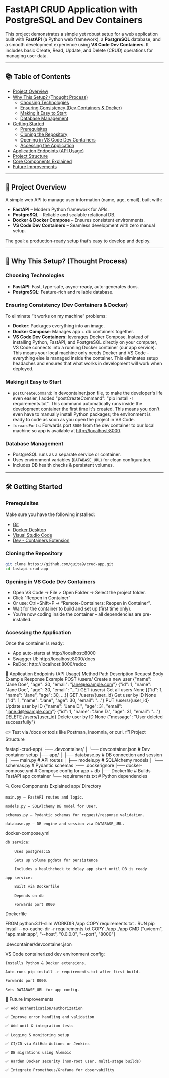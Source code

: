 # FastAPI CRUD Application with PostgreSQL and Dev Containers

This project demonstrates a simple yet robust setup for a web application built with **FastAPI** (a Python web framework), a **PostgreSQL** database, and a smooth development experience using **VS Code Dev Containers**. It includes basic Create, Read, Update, and Delete (CRUD) operations for managing user data.

---

## 📚 Table of Contents

- [Project Overview](#project-overview)
- [Why This Setup? (Thought Process)](#why-this-setup-thought-process)
  - [Choosing Technologies](#choosing-technologies)
  - [Ensuring Consistency (Dev Containers & Docker)](#ensuring-consistency-dev-containers--docker)
  - [Making it Easy to Start](#making-it-easy-to-start)
  - [Database Management](#database-management)
- [Getting Started](#getting-started)
  - [Prerequisites](#prerequisites)
  - [Cloning the Repository](#cloning-the-repository)
  - [Opening in VS Code Dev Containers](#opening-in-vs-code-dev-containers)
  - [Accessing the Application](#accessing-the-application)
- [Application Endpoints (API Usage)](#application-endpoints-api-usage)
- [Project Structure](#project-structure)
- [Core Components Explained](#core-components-explained)
- [Future Improvements](#future-improvements)

---

## 🚀 Project Overview

A simple web API to manage user information (name, age, email), built with:

- **FastAPI** – Modern Python framework for APIs.
- **PostgreSQL** – Reliable and scalable relational DB.
- **Docker & Docker Compose** – Ensures consistent environments.
- **VS Code Dev Containers** – Seamless development with zero manual setup.

The goal: a production-ready setup that’s easy to develop and deploy.

---

## 🤔 Why This Setup? (Thought Process)

### Choosing Technologies

- **FastAPI**: Fast, type-safe, async-ready, auto-generates docs.
- **PostgreSQL**: Feature-rich and reliable database.

### Ensuring Consistency (Dev Containers & Docker)

To eliminate “it works on my machine” problems:

- **Docker**: Packages everything into an image.
- **Docker Compose**: Manages app + db containers together.
- **VS Code Dev Containers**:  leverages Docker Compose. Instead of installing Python, FastAPI, and PostgreSQL directly on your computer, VS Code connects into a running Docker container (our app service). This means your local machine only needs Docker and VS Code – everything else is managed inside the container. This eliminates setup headaches and ensures that what works in development will work when deployed.

### Making it Easy to Start

- `postCreateCommand`: In devcontainer.json file, to make the developer's life even easier, I added  "postCreateCommand": "pip install -r requirements.txt". This command automatically runs inside the development container the first time it's created. This means you don't even have to manually install Python packages; the environment is ready to code as soon as you open the project in VS Code.
- `forwardPorts`: Forwards port `8000` from the dev container to our local machine so app is available at [http://localhost:8000](http://localhost:8000).

### Database Management

- PostgreSQL runs as a separate service or container.
- Uses environment variables (`DATABASE_URL`) for clean configuration.
- Includes DB health checks & persistent volumes.

---

## 🛠 Getting Started

### Prerequisites

Make sure you have the following installed:

- [Git](https://git-scm.com/)
- [Docker Desktop](https://www.docker.com/products/docker-desktop)
- [Visual Studio Code](https://code.visualstudio.com/)
- [Dev - Containers Extension](https://marketplace.visualstudio.com/items?itemName=ms-vscode-remote.remote-containers)

### Cloning the Repository

```bash
git clone https://github.com/guita9/crud-app.git
cd fastapi-crud-app
```

### Opening in VS Code Dev Containers

  - Open VS Code → File > Open Folder → Select the project folder.
  - Click "Reopen in Container"
  - Or use: Ctrl+Shift+P → “Remote-Containers: Reopen in Container”.
  - Wait for the container to build and set up (first time only).
  - You’re now coding inside the container – all dependencies are pre-installed.

### Accessing the Application

Once the container is ready:
  - App auto-starts at http://localhost:8000
  - Swagger UI: http://localhost:8000/docs
  - ReDoc: http://localhost:8000/redoc

📡 Application Endpoints (API Usage)
Method	Path	Description	Request Body Example	Response Example
POST	/users/	Create a new user	{"name": "Jane Doe", "age": 30, "email": "jane@example.com"}	{"id": 1, "name": "Jane Doe", "age": 30, "email": "..."}
GET	/users/	Get all users	None	[{"id": 1, "name": "Jane", "age": 30, ...}]
GET	/users/{user_id}	Get user by ID	None	{"id": 1, "name": "Jane", "age": 30, "email": "..."}
PUT	/users/{user_id}	Update user by ID	{"name": "Jane D.", "age": 31, "email": "jane.d@example.com"}	{"id": 1, "name": "Jane D.", "age": 31, "email": "..."}
DELETE	/users/{user_id}	Delete user by ID	None	{"message": "User deleted successfully"}

👉 Test via /docs or tools like Postman, Insomnia, or curl.
🗂 Project Structure

fastapi-crud-app/
├── .devcontainer/
│   └── devcontainer.json         # Dev container setup
├── app/
│   ├── database.py               # DB connection and session
│   ├── main.py                   # API routes
│   ├── models.py                 # SQLAlchemy models
│   └── schemas.py                # Pydantic schemas
├── .dockerignore
├── docker-compose.yml           # Compose config for app + db
├── Dockerfile                   # Builds FastAPI app container
└── requirements.txt             # Python dependencies

🔍 Core Components Explained
app/ Directory

    main.py – FastAPI routes and logic.

    models.py – SQLAlchemy DB model for User.

    schemas.py – Pydantic schemas for request/response validation.

    database.py – DB engine and session via DATABASE_URL.

docker-compose.yml

    db service:

        Uses postgres:15

        Sets up volume pgdata for persistence

        Includes a healthcheck to delay app start until DB is ready

    app service:

        Built via Dockerfile

        Depends on db

        Forwards port 8000

Dockerfile

FROM python:3.11-slim
WORKDIR /app
COPY requirements.txt .
RUN pip install --no-cache-dir -r requirements.txt
COPY ./app ./app
CMD ["uvicorn", "app.main:app", "--host", "0.0.0.0", "--port", "8000"]

.devcontainer/devcontainer.json

VS Code containerized dev environment config:

    Installs Python & Docker extensions.

    Auto-runs pip install -r requirements.txt after first build.

    Forwards port 8000.

    Sets DATABASE_URL for app config.

🔮 Future Improvements

    ✅ Add authentication/authorization

    ✅ Improve error handling and validation

    ✅ Add unit & integration tests

    ✅ Logging & monitoring setup

    ✅ CI/CD via GitHub Actions or Jenkins

    ✅ DB migrations using Alembic

    ✅ Harden Docker security (non-root user, multi-stage builds)

    ✅ Integrate Prometheus/Grafana for observability

